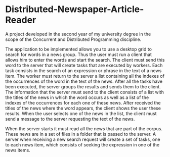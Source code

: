 # Distributed-Newspaper-Article-Reader

A project developed in the second year of my university degree in the scope of the Concurrent and Distributed Programming discipline.

The application to be implemented allows you to use a desktop grid to search for words in a news group. Thus the user must run a client that allows him to enter the words and start the search. 
The client must send this word to the server that will create tasks that are executed by workers. Each task consists in the search of an expression or phrase in the text of a news item. 
The worker must return to the server a list containing all the indexes of the occurrences of the word in the text of the news. After all the tasks have been executed, the server groups the results and sends them to the client. 
The information that the server must send to the client consists of a list with the titles of the news in which the word occurs as well as a list of the indexes of the occurrences for each one of these news. 
After received the titles of the news where the word appears, the client shows the user these results. When the user selects one of the news in the list, the client must send a message to the server requesting the text of the news.

When the server starts it must read all the news that are part of the corpus. These news are in a set of files in a folder that is passed to the server. 
A server when receiving a new search request will create a set of tasks, one to each news item, which consists of seeking the expression in one of the news items.
